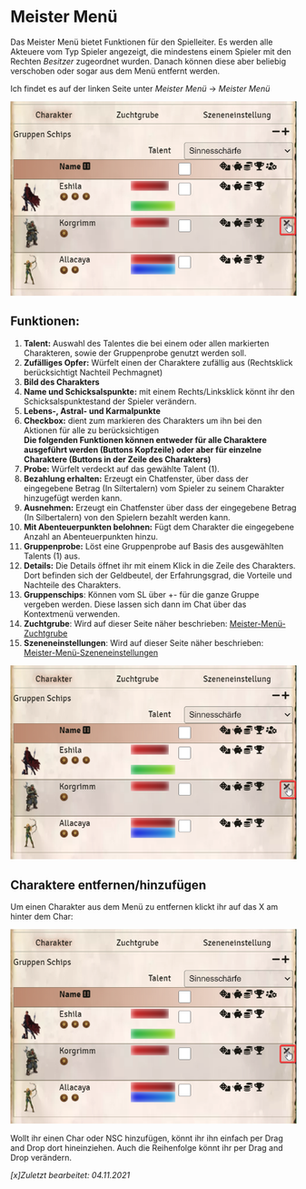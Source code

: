 # Meister Menü
Das Meister Menü bietet Funktionen für den Spielleiter. Es werden alle Akteuere vom Typ Spieler angezeigt, die mindestens einem Spieler mit den Rechten *Besitzer* zugeordnet wurden. Danach können diese aber beliebig verschoben oder sogar aus dem Menü entfernt werden.

Ich findet es auf der linken Seite unter *Meister Menü* -> *Meister Menü*

![Meister Menü öffnen](de/images/de-meister-menue_0.png)

## Funktionen:  
 
1. **Talent:** Auswahl des Talentes die bei einem oder allen markierten Charakteren, sowie der Gruppenprobe genutzt werden soll. 
2. **Zufälliges Opfer:** Würfelt einen der Charaktere zufällig aus (Rechtsklick berücksichtigt Nachteil Pechmagnet)  
3. **Bild des Charakters**
4. **Name und Schicksalspunkte:** mit einem Rechts/Linksklick könnt ihr den Schicksalspunktestand der Spieler verändern.  
5. **Lebens-, Astral- und Karmalpunkte**  
6. **Checkbox:** dient zum markieren des Charakters um ihn bei den Aktionen für alle zu berücksichtigen    
**Die folgenden Funktionen können entweder für alle Charaktere ausgeführt werden (Buttons Kopfzeile) oder aber für einzelne Charaktere (Buttons in der Zeile des Charakters)**
7. **Probe:** Würfelt verdeckt auf das gewählte Talent (1).  
8. **Bezahlung erhalten:** Erzeugt ein Chatfenster, über dass der eingegebene Betrag (In Siltertalern) vom Spieler zu seinem Charakter hinzugefügt werden kann.  
9. **Ausnehmen:** Erzeugt ein Chatfenster über dass der eingegebene Betrag (In Silbertalern) von den Spielern bezahlt werden kann.  
10. **Mit Abenteuerpunkten belohnen:** Fügt dem Charakter die eingegebene Anzahl an Abenteuerpunkten hinzu.  
11. **Gruppenprobe:** Löst eine Gruppenprobe auf Basis des ausgewählten Talents (1) aus.  
12. **Details:** Die Details öffnet ihr mit einem Klick in die Zeile des Charakters. Dort befinden sich der Geldbeutel, der Erfahrungsgrad, die Vorteile und Nachteile des Charakters.
13. **Gruppenschips**: Können vom SL über +- für die ganze Gruppe vergeben werden. Diese lassen sich dann im Chat über das Kontextmenü verwenden.
14. **Zuchtgrube**: Wird auf dieser Seite näher beschrieben: [Meister-Menü-Zuchtgrube](de-meister-menue-zuchtgrube) 
15. **Szeneneinstellungen**: Wird auf dieser Seite näher beschrieben: [Meister-Menü-Szeneneinstellungen](de-meister-menue-szeneneinstellungen)  

![Meister Menü](de/images/de-meister-menue_0.png)

## Charaktere entfernen/hinzufügen
Um einen Charakter aus dem Menü zu entfernen klickt ihr auf das X am hinter dem Char:  
  
  ![MM - Char entfernen](de/images/de-meister-menue_0.png)
  
Wollt ihr einen Char oder NSC hinzufügen, könnt ihr ihn einfach per Drag and Drop dort hineinziehen. Auch die Reihenfolge könnt ihr per Drag and Drop verändern.

*[x]Zuletzt bearbeitet: 04.11.2021*
